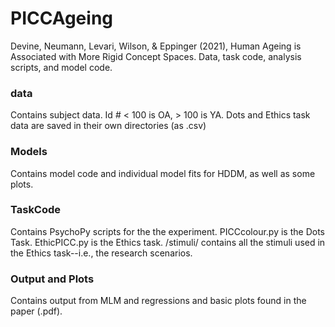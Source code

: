 # PICCAgeing
Devine, Neumann, Levari, Wilson, &amp; Eppinger (2021), Human Ageing is Associated with More Rigid Concept Spaces. Data, task code, analysis scripts, and model code. 

### **data**
Contains subject data. Id # < 100 is OA, > 100 is YA. Dots and Ethics task data are saved in their own directories (as .csv)

### **Models**
Contains model code and individual model fits for HDDM, as well as some 
plots.

### **TaskCode**
Contains PsychoPy scripts for the the experiment. PICCcolour.py is the Dots Task. EthicPICC.py is the Ethics task. /stimuli/ contains all the stimuli used in the Ethics task--i.e., the research scenarios. 

### **Output** and **Plots**

Contains output from MLM and regressions and basic plots found in the paper (.pdf). 




